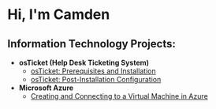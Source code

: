 <h1>Hi, I'm Camden</h1>

<h2>Information Technology Projects:</h2>

- <b>osTicket (Help Desk Ticketing System)</b>
  - [osTicket: Prerequisites and Installation](https://github.com/cbh75/osticket-prereqs)
  - [osTicket: Post-Installation Configuration](https://github.com/cbh75/post-install-config)
- <b>Microsoft Azure</b>
  - [Creating and Connecting to a Virtual Machine in Azure](https://github.com/cbh75/configure-vm)
